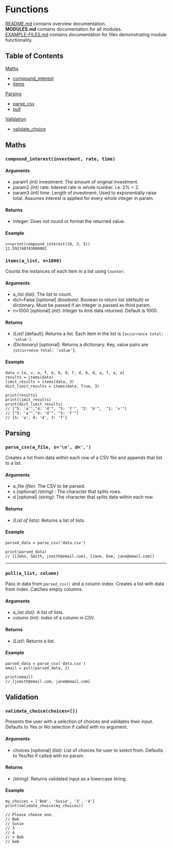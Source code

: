 # Functions  

[README.md](../README.md) contains overview documentation.  
__MODULES.md__ contains documentation for all modules.  
[EXAMPLE-FILES.md](/docs/EXAMPLE-FILES.md) contains documentation for files demonstrating module functionality.

## Table of Contents  
[Maths](https://github.com/robwa10/Parse-and-Analyze/blob/master/docs/MODULES.md#maths)  
* [compound_interest](https://github.com/robwa10/Parse-and-Analyze/blob/master/docs/MODULES.md#compound_interest-investment-rate-time)
* [items](https://github.com/robwa10/Parse-and-Analyze/blob/master/docs/MODULES.md#itemsa_list-n1000)

[Parsing](https://github.com/robwa10/Parse-and-Analyze/blob/master/docs/MODULES.md#parsing)  
* [parse_csv](https://github.com/robwa10/Parse-and-Analyze/blob/master/docs/MODULES.md#parse_csva_file-sn-d)  
* [pull](https://github.com/robwa10/Parse-and-Analyze/blob/master/docs/MODULES.md#pulla_list-n)

[Validation](https://github.com/robwa10/Parse-and-Analyze/blob/master/docs/MODULES.md#validation)  
* [validate_choice](https://github.com/robwa10/Parse-and-Analyze/blob/master/docs/MODULES.md#validate_choicechoices)


## Maths  

### `compound_interest(investment, rate, time)`  

#### Arguments
- param1 *(int)* investment: The amount of original investment.
- param2 *(int)* rate: Interest rate in whole number. i.e. 2% = 2.
- param3 *(int)* time: Length of investment. Used to exponentially raise total. Assumes interest is applied for every whole integer in param.  

#### Returns  
- Integer: Does not round or format the returned value.  

#### Example  
```
>>>print(compound_interest(10, 3, 5))
11.592740743000002
```

### `items(a_list, n=1000)`  
Counts the instances of each item in a list using `Counter`.  

#### Arguments  
- a_list *(list)*: The list to count.  
- dict=False [optional] *(boolean)*: Boolean to return list (default) or dictionary. Must be passed if an integer is passed as third param.  
- n=1000 [optional] *(int)*: Integer to limit data returned. Default is 1000.  


#### Returns  
- *(List)* [default]: Returns a list. Each item in the list is `[occurrence total: 'value']`.
- *(Dictionary)* [optional]: Returns a dictionary. Key, value pairs are `{occurrence total: 'value'}`.

#### Example  
```
data = [a, v, a, f, d, b, d, f, d, b, d, a, f, a, a]
results = items(data)
limit_results = items(data, 3)
dict_limit_results = items(data, True, 3)

print(results)
print(limit_results)
print(dict_limit_results)
// ["5: 'a'","4: 'd'", "3: 'f'", "2: 'b'",  "1: 'v'"]
// ["5: 'a'","4: 'd'", "3: 'f'"]
// {5: 'a', 4: 'd', 3: 'f'}
```

## Parsing

### `parse_csv(a_file, s='\n', d=',')`  
Creates a list from data within each row of a CSV file and appends that list to a list.

#### Arguments
- a_file *(file)*: The CSV to be parsed.
- s [optional] *(string)* : The character that splits rows.
- d [optional] *(string)*: The character that splits data within each row.

#### Returns
- *(List of lists)*: Returns a list of lists.  

#### Example
```
parsed_data = parse_csv('data.csv')

print(parsed_data)
// [[John, Smith, jsmith@email.com], [Jane, Doe, jane@email.com]]
```  
___  

### `pull(a_list, column)`  
Pass in data from `parsed_csv()` and a column index. Creates a list with data from index. Catches empty columns.

#### Arguments  
- a_list *(list)*: A list of lists.
- column *(int)*: index of a column in CSV.

#### Returns  
- *(List)*: Returns a list.  

#### Example  
```
parsed_data = parse_csv('data.csv')  
email = pull(parsed_data, 2)

print(email)
// [jsmith@email.com, jane@email.com]
```
## Validation

### `validate_choice(choices=[])`  
Presents the user with a selection of choices and validates their input. Defaults to Yes or No selection if called with no argument.

#### Arguments
- choices [optional] *(list)*: List of choices for user to select from. Defaults to Yes/No if called with no param.

#### Returns
- *(string)*: Returns validated input as a lowercase string.  

#### Example
```
my_choices = ['Bob', 'Susie', '3', '4']
print(validate_choice(my_choices))

// Please choose one.
// Bob
// Susie
// 3
// 4
// > Bob
// bob
```  

